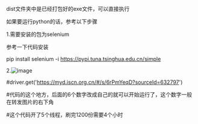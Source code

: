 dist文件夹中是已经打包好的exe文件，可以直接执行



如果要运行python的话，参考以下步骤


1.需要安装的包为selenium

参考一下代码安装

pip install selenium -i https://pypi.tuna.tsinghua.edu.cn/simple 




2.![image](https://github.com/user-attachments/assets/63c62c1d-67ed-4855-b84e-19ef195d47be)

#driver.get('https://myd.iscn.org.cn/#/s/6rPmYeqD?sourceId=632797') 

#代码的这个地方，后面的6个数字改成自己的就可以开始运行了，这个数字一般在转发图片的右下角


#这个代码开了5个线程，刷完1200份需要4个小时
